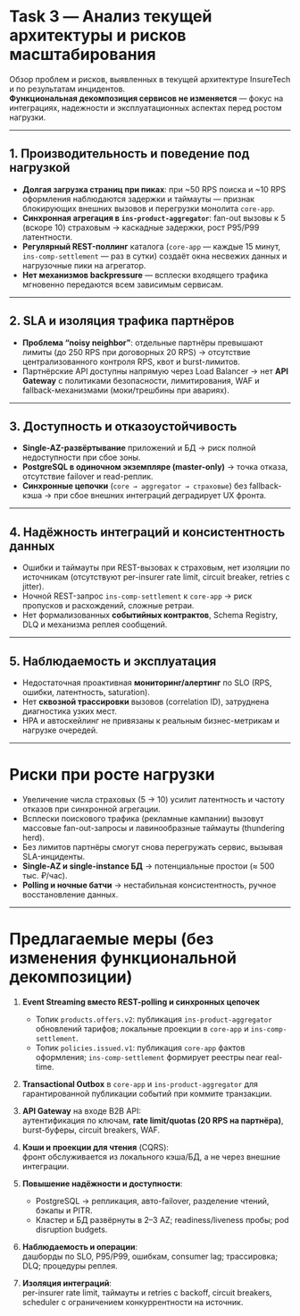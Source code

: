 # Task 3 — Анализ текущей архитектуры и рисков масштабирования

Обзор проблем и рисков, выявленных в текущей архитектуре InsureTech и по результатам инцидентов.  
**Функциональная декомпозиция сервисов не изменяется** — фокус на интеграциях, надежности и эксплуатационных аспектах перед ростом нагрузки.

---

## 1. Производительность и поведение под нагрузкой
- **Долгая загрузка страниц при пиках**: при ~50 RPS поиска и ~10 RPS оформления наблюдаются задержки и таймауты — признак блокирующих внешних вызовов и перегрузки монолита `core-app`.  
- **Синхронная агрегация в `ins-product-aggregator`**: fan-out вызовы к 5 (вскоре 10) страховым → каскадные задержки, рост P95/P99 латентности.  
- **Регулярный REST-поллинг** каталога (`core-app` — каждые 15 минут, `ins-comp-settlement` — раз в сутки) создаёт окна несвежих данных и нагрузочные пики на агрегатор.  
- **Нет механизмов backpressure** — всплески входящего трафика мгновенно передаются всем зависимым сервисам.

---

## 2. SLA и изоляция трафика партнёров
- **Проблема “noisy neighbor”**: отдельные партнёры превышают лимиты (до 250 RPS при договорных 20 RPS) → отсутствие централизованного контроля RPS, квот и burst-лимитов.  
- Партнёрские API доступны напрямую через Load Balancer → нет **API Gateway** с политиками безопасности, лимитирования, WAF и fallback-механизмами (моки/трешбины при авариях).

---

## 3. Доступность и отказоустойчивость
- **Single-AZ-развёртывание** приложений и БД → риск полной недоступности при сбое зоны.  
- **PostgreSQL в одиночном экземпляре (master-only)** → точка отказа, отсутствие failover и read-реплик.  
- **Синхронные цепочки** (`core → aggregator → страховые`) без fallback-кэша → при сбое внешних интеграций деградирует UX фронта.

---

## 4. Надёжность интеграций и консистентность данных
- Ошибки и таймауты при REST-вызовах к страховым, нет изоляции по источникам (отсутствуют per-insurer rate limit, circuit breaker, retries с jitter).  
- Ночной REST-запрос `ins-comp-settlement` к `core-app` → риск пропусков и расхождений, сложные ретраи.  
- Нет формализованных **событийных контрактов**, Schema Registry, DLQ и механизма реплея сообщений.

---

## 5. Наблюдаемость и эксплуатация
- Недостаточная проактивная **мониторинг/алертинг** по SLO (RPS, ошибки, латентность, saturation).  
- Нет **сквозной трассировки** вызовов (correlation ID), затруднена диагностика узких мест.  
- HPA и автоскейлинг не привязаны к реальным бизнес-метрикам и нагрузке очередей.

---

# Риски при росте нагрузки
- Увеличение числа страховых (5 → 10) усилит латентность и частоту отказов при синхронной агрегации.  
- Всплески поискового трафика (рекламные кампании) вызовут массовые fan-out-запросы и лавинообразные таймауты (thundering herd).  
- Без лимитов партнёры смогут снова перегружать сервис, вызывая SLA-инциденты.  
- **Single-AZ и single-instance БД** → потенциальные простои (≈ 500 тыс. ₽/час).  
- **Polling и ночные батчи** → нестабильная консистентность, ручное восстановление данных.

---

# Предлагаемые меры (без изменения функциональной декомпозиции)
1. **Event Streaming вместо REST-polling и синхронных цепочек**  
   - Топик `products.offers.v2`: публикация `ins-product-aggregator` обновлений тарифов; локальные проекции в `core-app` и `ins-comp-settlement`.  
   - Топик `policies.issued.v1`: публикация `core-app` фактов оформления; `ins-comp-settlement` формирует реестры near real-time.  

2. **Transactional Outbox** в `core-app` и `ins-product-aggregator` для гарантированной публикации событий при коммите транзакции.  

3. **API Gateway** на входе B2B API:  
   аутентификация по ключам, **rate limit/quotas (20 RPS на партнёра)**, burst-буферы, circuit breakers, WAF.  

4. **Кэши и проекции для чтения** (CQRS):  
   фронт обслуживается из локального кэша/БД, а не через внешние интеграции.  

5. **Повышение надёжности и доступности**:  
   - PostgreSQL → репликация, авто-failover, разделение чтений, бэкапы и PITR.  
   - Кластер и БД развёрнуты в 2–3 AZ; readiness/liveness пробы; pod disruption budgets.  

6. **Наблюдаемость и операции**:  
   дашборды по SLO, P95/P99, ошибкам, consumer lag; трассировка; DLQ; процедуры реплея.  

7. **Изоляция интеграций**:  
   per-insurer rate limit, таймауты и retries с backoff, circuit breakers, scheduler с ограничением конкуррентности на источник.  

